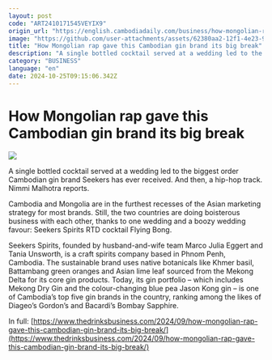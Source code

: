 ```yaml
---
layout: post
code: "ART2410171545VEYIX9"
origin_url: "https://english.cambodiadaily.com/business/how-mongolian-rap-gave-this-cambodian-gin-brand-its-big-break-189265/"
image: "https://github.com/user-attachments/assets/62380aa2-12f1-4e23-9e7d-ed6494dbe8ef"
title: "How Mongolian rap gave this Cambodian gin brand its big break"
description: "A single bottled cocktail served at a wedding led to the biggest order Cambodian gin brand Seekers has ever received. And then, a hip-hop track. Nimmi Malhotra reports."
category: "BUSINESS"
language: "en"
date: 2024-10-25T09:15:06.342Z
---
```


# How Mongolian rap gave this Cambodian gin brand its big break

 ![](https://github.com/user-attachments/assets/d8de6e2d-c4e6-4538-ba89-9b0aad3ae55e)

A single bottled cocktail served at a wedding led to the biggest order Cambodian gin brand Seekers has ever received. And then, a hip-hop track. Nimmi Malhotra reports.

Cambodia and Mongolia are in the furthest recesses of the Asian marketing strategy for most brands. Still, the two countries are doing boisterous business with each other, thanks to one wedding and a boozy wedding favour: Seekers Spirits RTD cocktail Flying Bong.

Seekers Spirits, founded by husband-and-wife team Marco Julia Eggert and Tania Unsworth, is a craft spirits company based in Phnom Penh, Cambodia. The sustainable brand uses native botanicals like Khmer basil, Battambang green oranges and Asian lime leaf sourced from the Mekong Delta for its core gin products. Today, its gin portfolio – which includes Mekong Dry Gin and the colour-changing blue pea Jason Kong gin – is one of Cambodia’s top five gin brands in the country, ranking among the likes of Diageo’s Gordon’s and Bacardi’s Bombay Sapphire.

In full: [https://www.thedrinksbusiness.com/2024/09/how-mongolian-rap-gave-this-cambodian-gin-brand-its-big-break/](https://www.thedrinksbusiness.com/2024/09/how-mongolian-rap-gave-this-cambodian-gin-brand-its-big-break/)
